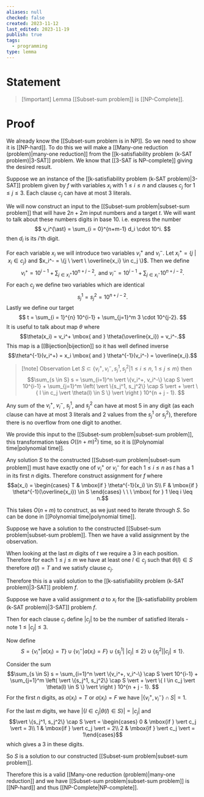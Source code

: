 ```yaml
---
aliases: null
checked: false
created: 2023-11-12
last_edited: 2023-11-19
publish: true
tags:
  - programming
type: lemma
---
```

# Statement

> [!important] Lemma
> [[Subset-sum problem]] is [[NP-Complete]].

# Proof
We already know the [[Subset-sum problem is in NP]]. So we need to show it is [[NP-hard]]. To do this we will make a [[Many-one reduction (problem)|many-one reduction]] from the [[k-satisfiability problem (k-SAT problem)|3-SAT]] problem. We know that [[3-SAT is NP-complete]] giving the desired result.

Suppose we an instance of the [[k-satisfiability problem (k-SAT problem)|3-SAT]] problem given by $f$ with variables $x_i$ with $1 \leq i \leq n$ and clauses $c_j$ for $1 \leq j \leq 3$. Each clause $c_j$ can have at most 3 literals.

We will now construct an input to the [[Subset-sum problem|subset-sum problem]] that will have $2n + 2m$ input numbers and a target $t$. We will want to talk about these numbers digits in base 10. i.e. express the number
$$
v_i^{\ast} = \sum_{i = 0}^{n+m-1} d_i \cdot 10^i.
$$
then $d_i$ is its $i$'th digit.

For each variable $x_i$ we will introduce two variables $v_i^+$ and $v_i^-$. Let $x_i^+ = \{j \ \vert \ x_i \in c_j\}$ and $x_i^- = \{j \ \vert \ \overline{x_i} \in c_j \}$. Then we define
$$
v_i^+ = 10^{i-1} + \sum_{j \in x_i^+} 10^{n + j - 2}, \mbox{ and } v_i^- = 10^{i-1} + \sum_{j \in x_i^-} 10^{n + j - 2}.
$$
For each $c_j$ we define two variables which are identical
$$
s_j^1 = s_j^2 = 10^{n + j - 2}.
$$
Lastly we define our target
$$
t = \sum_{i = 1}^{n} 10^{i-1} + \sum_{j=1}^m 3 \cdot 10^{j-2}.
$$
It is useful to talk about map $\theta$ where
$$\theta(x_i) = v_i^+ \mbox{ and } \theta(\overline{x_i}) = v_i^-.$$
This map is a [[Bijection|bijection]] so it has well defined inverse
$$\theta^{-1}(v_i^+) = x_i \mbox{ and } \theta^{-1}(v_i^-) = \overline{x_i}.$$

>[!note] Observation
>Let $S \subset \{v_i^+, v_i^-, s_j^1, s_j^2 \vert 1 \leq i \leq n, \ 1 \leq j \leq m\}$ then
>$$\sum_{s \in S} s = \sum_{i=1}^n \vert \{v_i^+, v_i^-\} \cap S \vert 10^{i-1} + \sum_{j=1}^m \left( \vert \{s_j^1, s_j^2\} \cap S \vert + \vert \{ l \in c_j \vert \theta(l) \in S \} \vert \right ) 10^{n + j - 1}. $$

Any sum of the $v_i^+$, $v_i^-$, $s_j^1$, and $s_j^2$ can have at most 5 in any digit (as each clause can have at most 3 literals and 2 values from the $s_j^1$ or $s_j^2$), therefore there is no overflow from one digit to another.

We provide this input to the [[Subset-sum problem|subset-sum problem]], this transformation takes $O((n+m)^2)$ time, so it is [[Polynomial time|polynomial time]].

Any solution $S$ to the constructed [[Subset-sum problem|subset-sum problem]] must have exactly one of $v_i^+$ or $v_i^-$ for each $1 \leq i \leq n$ as $t$ has a 1 in its first $n$ digits. Therefore construct assignment for $f$ where
$$a(x_i) = \begin{cases} T & \mbox{if } \theta^{-1}(x_i) \in S\\ F & \mbox{if } \theta^{-1}(\overline{x_i}) \in S \end{cases} \ \ \ \mbox{ for } 1 \leq i \leq n.$$

This takes $O(n + m)$ to construct, as we just need to iterate through $S$. So can be done in [[Polynomial time|polynomial time]].

Suppose we have a solution to the constructed [[Subset-sum problem|subset-sum problem]]. Then we have a valid assignment by the observation.

When looking at the last $m$ digits of $t$ we require a 3 in each position. Therefore for each $1 \leq j \leq m$ we have at least one $l \in c_j$ such that $\theta(l) \in S$ therefore $a(l) = T$ and we satisfy clause $c_j$.

Therefore this is a valid solution to the [[k-satisfiability problem (k-SAT problem)|3-SAT]] problem $f$.

Suppose we have a valid assignment $a$ to $x_i$ for the [[k-satisfiability problem (k-SAT problem)|3-SAT]] problem $f$.

Then for each clause $c_j$ define $\vert c_j \vert$ to be the number of satisfied literals - note $1 \leq \vert c_j \vert \leq 3$.

Now define
$$S = \{v_i^+ \vert a(x_i) = T\} \cup \{v_i^- \vert a(x_i) = F\} \cup \{s_j^1 \vert \ \vert c_j \vert \leq 2\} \cup \{s_j^2 \vert \vert c_j \vert \leq 1 \}.$$

Consider the sum
$$\sum_{s \in S} s = \sum_{i=1}^n \vert \{v_i^+, v_i^-\} \cap S \vert 10^{i-1} + \sum_{j=1}^m \left( \vert \{s_j^1, s_j^2\} \cap S \vert + \vert \{ l \in c_j \vert \theta(l) \in S \} \vert \right ) 10^{n + j - 1}. $$
For the first $n$ digits, as $a(x_i) = T$ or $a(x_i) = F$ we have $\vert \{v_i^+, v_i^-\} \cap S \vert = 1$.

For the last $m$ digits, we have $\vert \{ l \in c_j \vert \theta(l) \in S \} \vert = \vert c_j \vert$ and
$$\vert \{s_j^1, s_j^2\} \cap S \vert = \begin{cases} 0 & \mbox{if } \vert c_j \vert = 3\\ 1 & \mbox{if } \vert c_j \vert = 2\\ 2 & \mbox{if } \vert c_j \vert = 1\end{cases}$$
which gives a 3 in these digits.

So $S$ is a solution to our constructed [[Subset-sum problem|subset-sum problem]].

Therefore this is a valid [[Many-one reduction (problem)|many-one reduction]] and we have [[Subset-sum problem|subset-sum problem]] is [[NP-hard]] and thus [[NP-Complete|NP-complete]].

